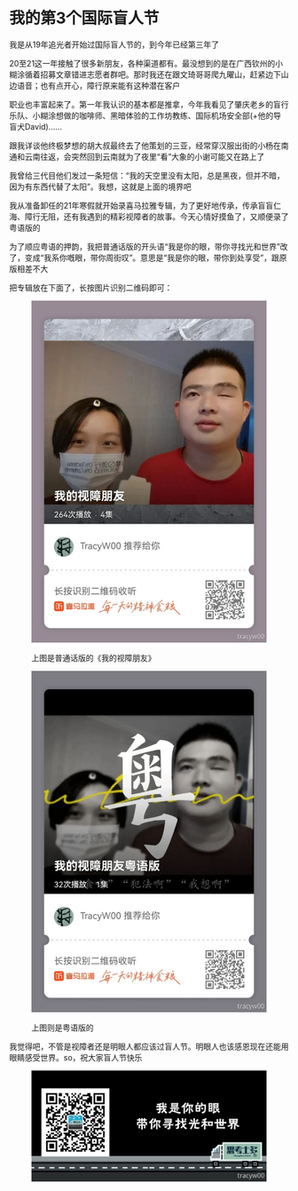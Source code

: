 # 我的第3个国际盲人节

我是从19年追光者开始过国际盲人节的，到今年已经第三年了

20至21这一年接触了很多新朋友，各种渠道都有。最没想到的是在广西钦州的小糊涂循着招募文章错进志愿者群吧。那时我还在跟文琦哥哥爬九曜山，赶紧边下山边语音；也有点开心，障行原来能有这种潜在客户

职业也丰富起来了。第一年我认识的基本都是推拿，今年我看见了肇庆老乡的盲行乐队、小糊涂想做的咖啡师、黑暗体验的工作坊教练、国际机场安全部(+他的导盲犬David)……

跟我详谈他终极梦想的胡大叔最终去了他策划的三亚，经常穿汉服出街的小杨在南通和云南往返，会突然回到云南就为了夜里“看”大象的小谢可能又在路上了

我曾给三代目他们发过一条短信：“我的天空里没有太阳，总是黑夜，但并不暗，因为有东西代替了太阳”。我想，这就是上面的境界吧

我从准备卸任的21年寒假就开始录喜马拉雅专辑，为了更好地传承，传承盲盲仁海、障行无阻，还有我遇到的精彩视障者的故事。今天心情好摸鱼了，又顺便录了粤语版的

为了顺应粤语的押韵，我把普通话版的开头语“我是你的眼，带你寻找光和世界”改了，变成“我系你嘅眼，带你周街叹”。意思是“我是你的眼，带你到处享受”，跟原版相差不大

把专辑放在下面了，长按图片识别二维码即可：

<figure><img src="../.gitbook/assets/640 (17).jpg" alt=""><figcaption><p>上图是普通话版的《我的视障朋友》<br></p></figcaption></figure>

<figure><img src="../.gitbook/assets/640 (18).jpg" alt=""><figcaption><p>上图则是粤语版的<br></p></figcaption></figure>

我觉得吧，不管是视障者还是明眼人都应该过盲人节。明眼人也该感恩现在还能用眼睛感受世界。so，祝大家盲人节快乐



<figure><img src="../.gitbook/assets/640 (27).png" alt=""><figcaption></figcaption></figure>
